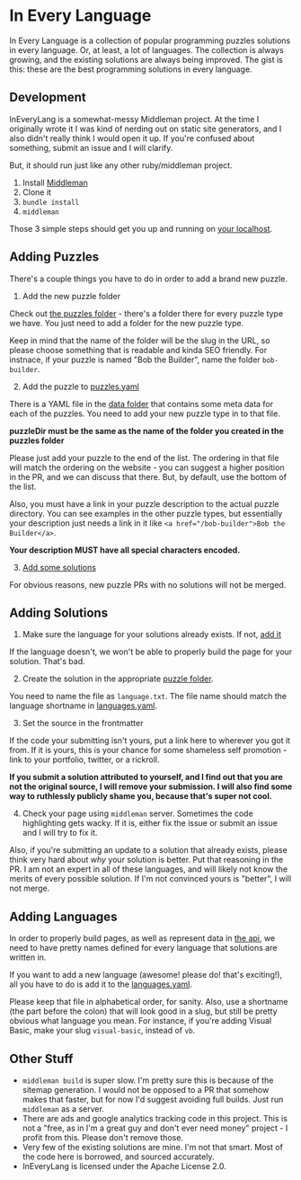 # In Every Language
In Every Language is a collection of popular programming puzzles solutions in every language. Or, at least, a lot of languages. The collection is always growing, and the existing solutions are always being improved. The gist is this: these are the best programming solutions in every language.

## Development
InEveryLang is a somewhat-messy Middleman project. At the time I originally wrote it I was kind of nerding out on static site generators, and I also didn't really think I would open it up. If you're confused about something, submit an issue and I will clarify.

But, it should run just like any other ruby/middleman project.

1. Install [Middleman](https://middlemanapp.com/basics/install/)
2. Clone it
3. `bundle install`
4. `middleman`

Those 3 simple steps should get you up and running on [your localhost](http://localhost:4567).

## Adding Puzzles

There's a couple things you have to do in order to add a brand new puzzle.

1. Add the new puzzle folder

  Check out [the puzzles folder](source/puzzles/) - there's a folder there for every puzzle type we have. You just need to add a folder for the new puzzle type.

  Keep in mind that the name of the folder will be the slug in the URL, so please choose something that is readable and kinda SEO friendly. For instnace, if your puzzle is named "Bob the Builder", name the folder `bob-builder`.

2. Add the puzzle to [puzzles.yaml](data/puzzles.yaml)

  There is a YAML file in the [data folder](data/) that contains some meta data for each of the puzzles. You need to add your new puzzle type in to that file.

  **puzzleDir must be the same as the name of the folder you created in the puzzles folder**

  Please just add your puzzle to the end of the list. The ordering in that file will match the ordering on the website - you can suggest a higher position in the PR, and we can discuss that there. But, by default, use the bottom of the list.

  Also, you must have a link in your puzzle description to the actual puzzle directory. You can see examples in the other puzzle types, but essentially your description just needs a link in it like `<a href="/bob-builder">Bob the Builder</a>`.

  **Your description MUST have all special characters encoded.**

3. [Add some solutions](#adding-solutions)

  For obvious reasons, new puzzle PRs with no solutions will not be merged.

## Adding Solutions

1. Make sure the language for your solutions already exists. If not, [add it](#adding-languages)

  If the language doesn't, we won't be able to properly build the page for your solution. That's bad.

2. Create the solution in the appropriate [puzzle folder](source/puzzles/).
 
  You need to name the file as `language.txt`. The file name should match the language shortname in [languages.yaml](data/languages.yaml).

3. Set the source in the frontmatter

  If the code your submitting isn't yours, put a link here to wherever you got it from. If it is yours, this is your chance for some shameless self promotion - link to your portfolio, twitter, or a rickroll.

  **If you submit a solution attributed to yourself, and I find out that you are not the original source, I will remove your submission. I will also find some way to ruthlessly publicly shame you, because that's super not cool.**

4. Check your page using `middleman` server. Sometimes the code highlighting gets wacky. If it is, either fix the issue or submit an issue and I will try to fix it.

  Also, if you're submitting an update to a solution that already exists, please think very hard about _why_ your solution is better. Put that reasoning in the PR. I am not an expert in all of these languages, and will likely not know the merits of every possible solution. If I'm not convinced yours is "better", I will not merge.

## Adding Languages

In order to properly build pages, as well as represent data in [the api](source/puzzlejson.html.erb), we need to have pretty names defined for every language that solutions are written in.

If you want to add a new language (awesome! please do! that's exciting!), all you have to do is add it to the [languages.yaml](data/languages.yaml).

Please keep that file in alphabetical order, for sanity. Also, use a shortname (the part before the colon) that will look good in a slug, but still be pretty obvious what language you mean. For instance, if you're adding Visual Basic, make your slug `visual-basic`, instead of `vb`.

## Other Stuff

- `middleman build` is super slow. I'm pretty sure this is because of the sitemap generation. I would not be opposed to a PR that somehow makes that faster, but for now I'd suggest avoiding full builds. Just run `middleman` as a server.
- There are ads and google analytics tracking code in this project. This is not a "free, as in I'm a great guy and don't ever need money" project - I profit from this. Please don't remove those.
- Very few of the existing solutions are mine. I'm not that smart. Most of the code here is borrowed, and sourced accurately.
- InEveryLang is licensed under the Apache License 2.0.
